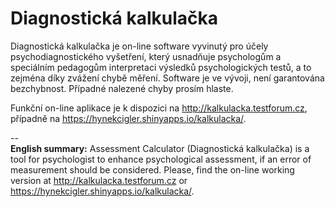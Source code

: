 # Diagnostická kalkulačka
Diagnostická kalkulačka je on-line software vyvinutý pro účely psychodiagnostického vyšetření, který usnadňuje psychologům a speciálním pedagogům interpretaci výsledků psychologických testů, a to zejména díky zvážení chybě měření. 
Software je ve vývoji, není garantována bezchybnost. Případné nalezené chyby prosím hlaste.

Funkční on-line aplikace je k dispozici na http://kalkulacka.testforum.cz, případně na https://hynekcigler.shinyapps.io/kalkulacka/.

--<br><b>English summary:</b> Assessment Calculator (Diagnostická kalkulačka) is a tool for psychologist to enhance psychological assessment, if an error of measurement should be considered. Please, find the on-line working version at http://kalkulacka.testforum.cz or https://hynekcigler.shinyapps.io/kalkulacka/.
